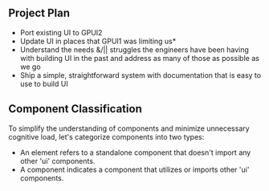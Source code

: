 ## Project Plan

- Port existing UI to GPUI2
- Update UI in places that GPUI1 was limiting us*
- Understand the needs &/|| struggles the engineers have been having with building UI in the past and address as many of those as possible as we go
- Ship a simple, straightforward system with documentation that is easy to use to build UI

## Component Classification

To simplify the understanding of components and minimize unnecessary cognitive load, let's categorize components into two types:

- An element refers to a standalone component that doesn't import any other 'ui' components.
- A component indicates a component that utilizes or imports other 'ui' components.
